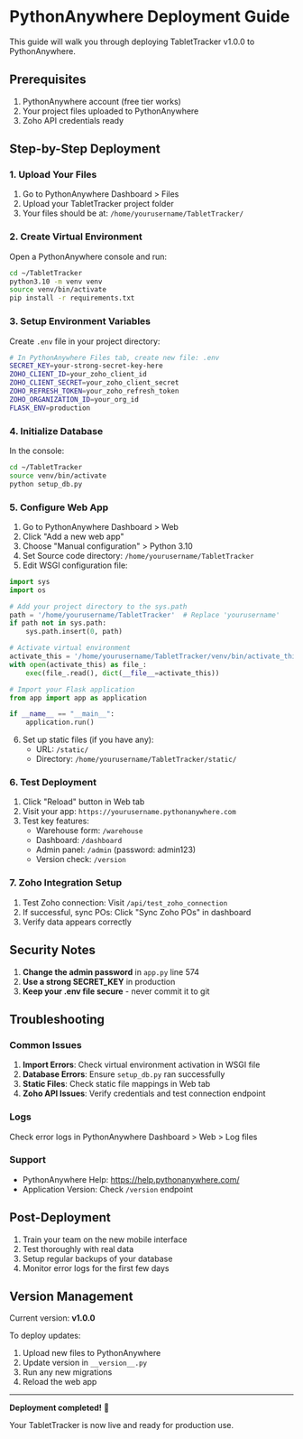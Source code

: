 # PythonAnywhere Deployment Guide

This guide will walk you through deploying TabletTracker v1.0.0 to PythonAnywhere.

## Prerequisites

1. PythonAnywhere account (free tier works)
2. Your project files uploaded to PythonAnywhere
3. Zoho API credentials ready

## Step-by-Step Deployment

### 1. Upload Your Files

1. Go to PythonAnywhere Dashboard > Files
2. Upload your TabletTracker project folder
3. Your files should be at: `/home/yourusername/TabletTracker/`

### 2. Create Virtual Environment

Open a PythonAnywhere console and run:

```bash
cd ~/TabletTracker
python3.10 -m venv venv
source venv/bin/activate
pip install -r requirements.txt
```

### 3. Setup Environment Variables

Create `.env` file in your project directory:

```bash
# In PythonAnywhere Files tab, create new file: .env
SECRET_KEY=your-strong-secret-key-here
ZOHO_CLIENT_ID=your_zoho_client_id
ZOHO_CLIENT_SECRET=your_zoho_client_secret  
ZOHO_REFRESH_TOKEN=your_zoho_refresh_token
ZOHO_ORGANIZATION_ID=your_org_id
FLASK_ENV=production
```

### 4. Initialize Database

In the console:

```bash
cd ~/TabletTracker
source venv/bin/activate
python setup_db.py
```

### 5. Configure Web App

1. Go to PythonAnywhere Dashboard > Web
2. Click "Add a new web app"
3. Choose "Manual configuration" > Python 3.10
4. Set Source code directory: `/home/yourusername/TabletTracker`
5. Edit WSGI configuration file:

```python
import sys
import os

# Add your project directory to the sys.path
path = '/home/yourusername/TabletTracker'  # Replace 'yourusername'
if path not in sys.path:
    sys.path.insert(0, path)

# Activate virtual environment
activate_this = '/home/yourusername/TabletTracker/venv/bin/activate_this.py'
with open(activate_this) as file_:
    exec(file_.read(), dict(__file__=activate_this))

# Import your Flask application
from app import app as application

if __name__ == "__main__":
    application.run()
```

6. Set up static files (if you have any):
   - URL: `/static/`
   - Directory: `/home/yourusername/TabletTracker/static/`

### 6. Test Deployment

1. Click "Reload" button in Web tab
2. Visit your app: `https://yourusername.pythonanywhere.com`
3. Test key features:
   - Warehouse form: `/warehouse`
   - Dashboard: `/dashboard` 
   - Admin panel: `/admin` (password: admin123)
   - Version check: `/version`

### 7. Zoho Integration Setup

1. Test Zoho connection: Visit `/api/test_zoho_connection`
2. If successful, sync POs: Click "Sync Zoho POs" in dashboard
3. Verify data appears correctly

## Security Notes

1. **Change the admin password** in `app.py` line 574
2. **Use a strong SECRET_KEY** in production
3. **Keep your .env file secure** - never commit it to git

## Troubleshooting

### Common Issues

1. **Import Errors**: Check virtual environment activation in WSGI file
2. **Database Errors**: Ensure `setup_db.py` ran successfully  
3. **Static Files**: Check static file mappings in Web tab
4. **Zoho API Issues**: Verify credentials and test connection endpoint

### Logs

Check error logs in PythonAnywhere Dashboard > Web > Log files

### Support

- PythonAnywhere Help: https://help.pythonanywhere.com/
- Application Version: Check `/version` endpoint

## Post-Deployment

1. Train your team on the new mobile interface
2. Test thoroughly with real data
3. Setup regular backups of your database
4. Monitor error logs for the first few days

## Version Management

Current version: **v1.0.0**

To deploy updates:
1. Upload new files to PythonAnywhere
2. Update version in `__version__.py`  
3. Run any new migrations
4. Reload the web app

---

**Deployment completed!** 🎉

Your TabletTracker is now live and ready for production use.
